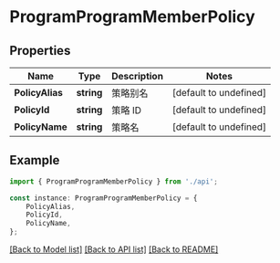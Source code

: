 # ProgramProgramMemberPolicy


## Properties

Name | Type | Description | Notes
------------ | ------------- | ------------- | -------------
**PolicyAlias** | **string** | 策略别名 | [default to undefined]
**PolicyId** | **string** | 策略 ID | [default to undefined]
**PolicyName** | **string** | 策略名 | [default to undefined]

## Example

```typescript
import { ProgramProgramMemberPolicy } from './api';

const instance: ProgramProgramMemberPolicy = {
    PolicyAlias,
    PolicyId,
    PolicyName,
};
```

[[Back to Model list]](../README.md#documentation-for-models) [[Back to API list]](../README.md#documentation-for-api-endpoints) [[Back to README]](../README.md)
